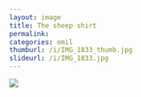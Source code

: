 ```yaml
---
layout: image
title: The sheep shirt
permalink: 
categories: emil
thumburl: /i/IMG_1833_thumb.jpg
slideurl: /i/IMG_1833.jpg 
---
```

![]({{site.url}}/i/IMG_1833.jpg)
